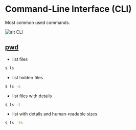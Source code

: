 # Command-Line Interface (CLI)

Most common used commands.

![alt CLI](https://media.giphy.com/media/26BoEH5DpMz6bw05q/source.gif)

## [pwd](https://es.wikipedia.org/wiki/Wikipedia:Portada)

- list files

```sh
$ ls
```

- list hidden files

```sh
$ ls -a
```

- list files with details

```sh
$ ls -l
```

- list with details and human-readable sizes

```sh
$ ls -lh
``` 

